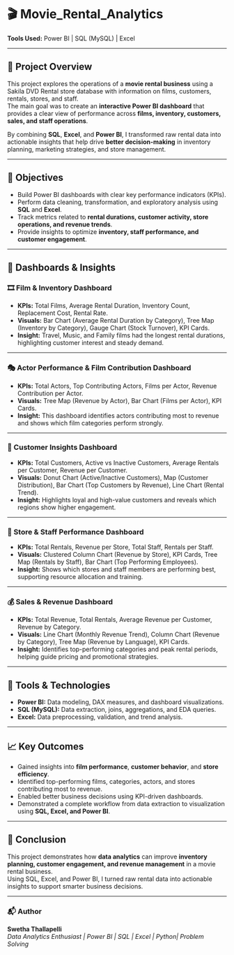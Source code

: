 # 🎬 Movie_Rental_Analytics  
**Tools Used:** Power BI | SQL (MySQL) | Excel  

---

## 🧠 Project Overview  
This project explores the operations of a **movie rental business** using a Sakila DVD Rental store database with information on films, customers, rentals, stores, and staff.  
The main goal was to create an **interactive Power BI dashboard** that provides a clear view of performance across **films, inventory, customers, sales, and staff operations**.  

By combining **SQL**, **Excel**, and **Power BI**, I transformed raw rental data into actionable insights that help drive **better decision-making** in inventory planning, marketing strategies, and store management.  

---

## 🎯 Objectives  
- Build Power BI dashboards with clear key performance indicators (KPIs).  
- Perform data cleaning, transformation, and exploratory analysis using **SQL** and **Excel**.  
- Track metrics related to **rental durations, customer activity, store operations, and revenue trends**.  
- Provide insights to optimize **inventory, staff performance, and customer engagement**.  

---

## 💼 Dashboards & Insights  

### 🎞️ Film & Inventory Dashboard  
- **KPIs:** Total Films, Average Rental Duration, Inventory Count, Replacement Cost, Rental Rate.  
- **Visuals:** Bar Chart (Average Rental Duration by Category), Tree Map (Inventory by Category), Gauge Chart (Stock Turnover), KPI Cards.  
- **Insight:** Travel, Music, and Family films had the longest rental durations, highlighting customer interest and steady demand.  

---

### 🎭 Actor Performance & Film Contribution Dashboard  
- **KPIs:** Total Actors, Top Contributing Actors, Films per Actor, Revenue Contribution per Actor.  
- **Visuals:** Tree Map (Revenue by Actor), Bar Chart (Films per Actor), KPI Cards.  
- **Insight:** This dashboard identifies actors contributing most to revenue and shows which film categories perform strongly.  

---

### 👥 Customer Insights Dashboard  
- **KPIs:** Total Customers, Active vs Inactive Customers, Average Rentals per Customer, Revenue per Customer.  
- **Visuals:** Donut Chart (Active/Inactive Customers), Map (Customer Distribution), Bar Chart (Top Customers by Revenue), Line Chart (Rental Trend).  
- **Insight:** Highlights loyal and high-value customers and reveals which regions show higher engagement.  

---

### 🏬 Store & Staff Performance Dashboard  
- **KPIs:** Total Rentals, Revenue per Store, Total Staff, Rentals per Staff.  
- **Visuals:** Clustered Column Chart (Revenue by Store), KPI Cards, Tree Map (Rentals by Staff), Bar Chart (Top Performing Employees).  
- **Insight:** Shows which stores and staff members are performing best, supporting resource allocation and training.  

---

### 💰 Sales & Revenue Dashboard  
- **KPIs:** Total Revenue, Total Rentals, Average Revenue per Customer, Revenue by Category.  
- **Visuals:** Line Chart (Monthly Revenue Trend), Column Chart (Revenue by Category), Tree Map (Revenue by Language), KPI Cards.  
- **Insight:** Identifies top-performing categories and peak rental periods, helping guide pricing and promotional strategies.  

---

## 🧩 Tools & Technologies  
- **Power BI:** Data modeling, DAX measures, and dashboard visualizations.  
- **SQL (MySQL):** Data extraction, joins, aggregations, and EDA queries.  
- **Excel:** Data preprocessing, validation, and trend analysis.  

---

## 📈 Key Outcomes  
- Gained insights into **film performance**, **customer behavior**, and **store efficiency**.  
- Identified top-performing films, categories, actors, and stores contributing most to revenue.  
- Enabled better business decisions using KPI-driven dashboards.  
- Demonstrated a complete workflow from data extraction to visualization using **SQL, Excel, and Power BI**.  

---

## 🏁 Conclusion  
This project demonstrates how **data analytics** can improve **inventory planning, customer engagement, and revenue management** in a movie rental business.  
Using SQL, Excel, and Power BI, I turned raw rental data into actionable insights to support smarter business decisions.  

---

### 📬 Author  
**Swetha Thallapelli**  
*Data Analytics Enthusiast | Power BI | SQL | Excel | Python| Problem Solving*  
